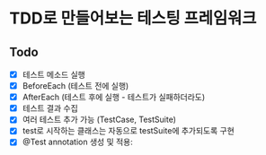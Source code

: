 # TDD로 만들어보는 테스팅 프레임워크

## Todo
- [X] 테스트 메소드 실행
- [X] BeforeEach (테스트 전에 실행)
- [X] AfterEach (테스트 후에 실행 - 테스트가 실패하더라도)
- [X] 테스트 결과 수집
- [X] 여러 테스트 추가 가능 (TestCase, TestSuite)
- [X] test로 시작하는 클래스는 자동으로 testSuite에 추가되도록 구현
- [X] @Test annotation 생성 및 적용: